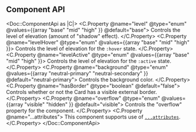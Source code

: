 ## Component API

<Doc::ComponentApi as |C|>
  <C.Property @name="level" @type="enum" @values={{array "base" "mid" "high" }} @default="base">
    Controls the level of elevation (amount of "shadow" effect).
  </C.Property>
  <C.Property @name="levelHover" @type="enum" @values={{array "base" "mid" "high" }}>
    Controls the level of elevation for the `:hover` state.
  </C.Property>
  <C.Property @name="levelActive" @type="enum" @values={{array "base" "mid" "high" }}>
    Controls the level of elevation for the `:active` state.
  </C.Property>
  <C.Property @name="background" @type="enum" @values={{array "neutral-primary" "neutral-secondary" }} @default="neutral-primary">
    Controls the background color.
  </C.Property>
  <C.Property @name="hasBorder" @type="boolean" @default="false">
    Controls whether or not the Card has a visible external border.
  </C.Property>
  <C.Property @name="overflow" @type="enum" @values={{array "visible" "hidden" }} @default="visible">
    Controls the "overflow" property for the component.
  </C.Property>
  <C.Property @name="...attributes">
    This component supports use of [`...attributes`](https://guides.emberjs.com/release/in-depth-topics/patterns-for-components/#toc_attribute-ordering).
  </C.Property>
</Doc::ComponentApi>
